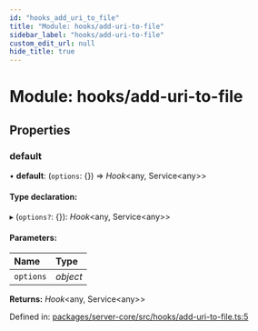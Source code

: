 ```yaml
---
id: "hooks_add_uri_to_file"
title: "Module: hooks/add-uri-to-file"
sidebar_label: "hooks/add-uri-to-file"
custom_edit_url: null
hide_title: true
---
```


# Module: hooks/add-uri-to-file

## Properties

### default

• **default**: (`options`: {}) => *Hook*<any, Service<any\>\>

#### Type declaration:

▸ (`options?`: {}): *Hook*<any, Service<any\>\>

#### Parameters:

Name | Type |
:------ | :------ |
`options` | *object* |

**Returns:** *Hook*<any, Service<any\>\>

Defined in: [packages/server-core/src/hooks/add-uri-to-file.ts:5](https://github.com/xr3ngine/xr3ngine/blob/716a06460/packages/server-core/src/hooks/add-uri-to-file.ts#L5)
